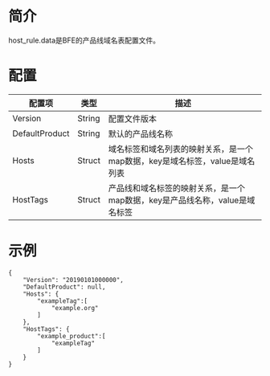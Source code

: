 # 简介

host_rule.data是BFE的产品线域名表配置文件。

# 配置

| 配置项         | 类型   | 描述                                                         |
| -------------- | ------ | ------------------------------------------------------------ |
| Version        | String | 配置文件版本                                                 |
| DefaultProduct | String | 默认的产品线名称                                             |
| Hosts          | Struct | 域名标签和域名列表的映射关系，是一个map数据，key是域名标签，value是域名列表 |
| HostTags       | Struct | 产品线和域名标签的映射关系，是一个map数据，key是产品线名称，value是域名标签 |

# 示例

```
{
    "Version": "20190101000000",
    "DefaultProduct": null,
    "Hosts": {
        "exampleTag":[
            "example.org"
        ]
    },
    "HostTags": {
        "example_product":[
            "exampleTag"
        ]
    }
}
```
